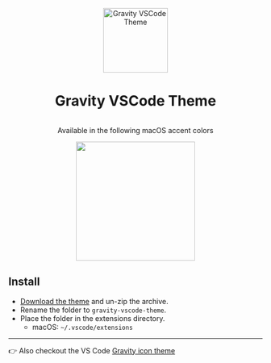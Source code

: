 <p align="center">
  <img alt="Gravity VSCode Theme" src="https://raw.githubusercontent.com/frankyonnetti/gravity-vscode-theme/main/gravity-icon.png" width="128" />
</p>
<h1 align="center">
  Gravity VSCode Theme
</h1>

<img alt="" src="https://yonnetti-sublime.s3.amazonaws.com/gravity-vscode/gravity-vscde-0.1.1.jpg" />

<p align="center">
  Available in the following macOS accent colors
</p>
<p align="center">
<img alt="" src="https://yonnetti-sublime.s3.amazonaws.com/gravity-vscode/macos-accent-colors.png" width="236" />
</p>

## Install

  - [Download the theme](https://github.com/frankyonnetti/gravity-vscode-theme/archive/refs/tags/0.1.3.zip) and un-zip the archive.
  - Rename the folder to `gravity-vscode-theme`.
  - Place the folder in the extensions directory.
    - macOS: `~/.vscode/extensions`

---

👉 Also checkout the VS Code [Gravity icon theme](https://github.com/frankyonnetti/gravity-file-icons)

